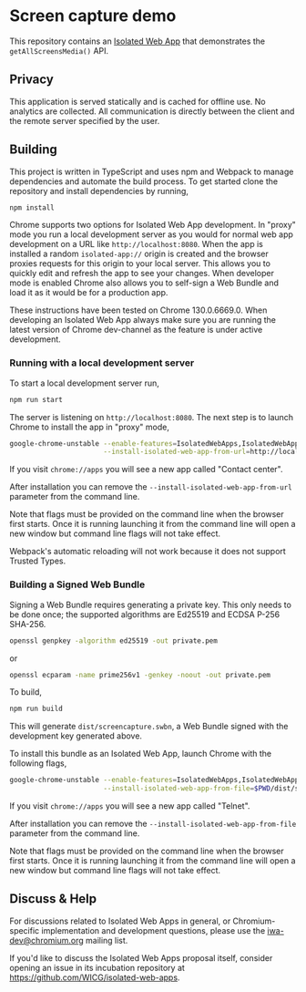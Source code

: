 # Screen capture demo

This repository contains an
[Isolated Web App](https://github.com/WICG/isolated-web-apps/blob/main/README.md)
that demonstrates the `getAllScreensMedia()` API.

## Privacy

This application is served statically and is cached for offline use. No
analytics are collected. All communication is directly between the client and
the remote server specified by the user.

## Building

This project is written in TypeScript and uses npm and Webpack to manage
dependencies and automate the build process. To get started clone the
repository and install dependencies by running,

```sh
npm install
```

Chrome supports two options for Isolated Web App development. In "proxy" mode
you run a local development server as you would for normal web app development
on a URL like `http://localhost:8080`. When the app is installed a random
`isolated-app://` origin is created and the browser proxies requests for this
origin to your local server. This allows you to quickly edit and refresh the
app to see your changes. When developer mode is enabled Chrome also allows you
to self-sign a Web Bundle and load it as it would be for a production app.

These instructions have been tested on Chrome 130.0.6669.0. When developing an
Isolated Web App always make sure you are running the latest version of Chrome
dev-channel as the feature is under active development.

### Running with a local development server

To start a local development server run,

```sh
npm run start
```

The server is listening on `http://localhost:8080`. The next step is to launch
Chrome to install the app in "proxy" mode,

```sh
google-chrome-unstable --enable-features=IsolatedWebApps,IsolatedWebAppDevMode,GetAllScreensMedia \
                       --install-isolated-web-app-from-url=http://localhost:8080
```

If you visit `chrome://apps` you will see a new app called "Contact center".

After installation you can remove the `--install-isolated-web-app-from-url`
parameter from the command line.

Note that flags must be provided on the command line when the browser first
starts. Once it is running launching it from the command line will open a new
window but command line flags will not take effect.

Webpack's automatic reloading will not work because it does not support Trusted
Types.

### Building a Signed Web Bundle

Signing a Web Bundle requires generating a private key. This only needs to be
done once; the supported algorithms are Ed25519 and ECDSA P-256 SHA-256.

```sh
openssl genpkey -algorithm ed25519 -out private.pem
```

or

```sh
openssl ecparam -name prime256v1 -genkey -noout -out private.pem
```

To build,

```sh
npm run build
```

This will generate `dist/screencapture.swbn`, a Web Bundle signed with the development
key generated above.

To install this bundle as an Isolated Web App, launch Chrome with the following
flags,

```sh
google-chrome-unstable --enable-features=IsolatedWebApps,IsolatedWebAppDevMode \
                       --install-isolated-web-app-from-file=$PWD/dist/screencapture.swbn
```

If you visit `chrome://apps` you will see a new app called "Telnet".

After installation you can remove the `--install-isolated-web-app-from-file`
parameter from the command line.

Note that flags must be provided on the command line when the browser first
starts. Once it is running launching it from the command line will open a new
window but command line flags will not take effect.

[Direct Sockets API]: https://wicg.github.io/direct-sockets/

## Discuss & Help

For discussions related to Isolated Web Apps in general, or Chromium-specific
implementation and development questions, please use the
[iwa-dev@chromium.org](https://groups.google.com/a/chromium.org/g/iwa-dev)
mailing list.

If you'd like to discuss the Isolated Web Apps proposal itself, consider opening
an issue in its incubation repository at
https://github.com/WICG/isolated-web-apps.
